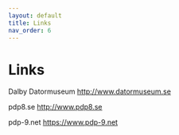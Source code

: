 ```yaml
---
layout: default
title: Links
nav_order: 6
---
```


# Links

Dalby Datormuseum      http://www.datormuseum.se

pdp8.se                http://www.pdp8.se

pdp-9.net              https://www.pdp-9.net
